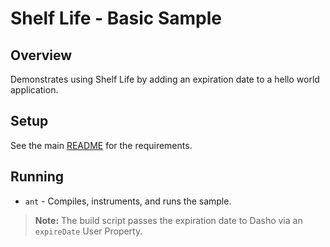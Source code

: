 # Shelf Life - Basic Sample

## Overview

Demonstrates using Shelf Life by adding an expiration date to a hello world application.

## Setup

See the main [README](../README.md) for the requirements.

## Running

* `ant` - Compiles, instruments, and runs the sample.

>**Note:** The build script passes the expiration date to Dasho via an `expireDate` User Property.